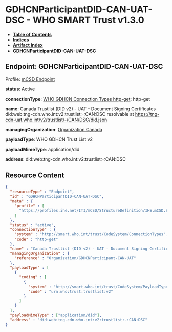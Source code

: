# GDHCNParticipantDID-CAN-UAT-DSC - WHO SMART Trust v1.3.0

* [**Table of Contents**](toc.md)
* [**Indices**](indices.md)
* [**Artifact Index**](artifacts.md)
* **GDHCNParticipantDID-CAN-UAT-DSC**

## Endpoint: GDHCNParticipantDID-CAN-UAT-DSC

Profile: [mCSD Endpoint](https://profiles.ihe.net/ITI/mCSD/4.0.0/StructureDefinition-IHE.mCSD.Endpoint.html)

**status**: Active

**connectionType**: [WHO GDHCN Connection Types http-get](CodeSystem-ConnectionTypes.md#ConnectionTypes-http-get): http-get

**name**: Canada Trustlist (DID v2) - UAT - Document Signing Certificates did:web:tng-cdn.who.int:v2:trustlist:-:CAN:DSC resolvable at https://tng-cdn-uat.who.int/v2/trustlist/-/CAN/DSC/did.json

**managingOrganization**: [Organization Canada](Organization-GDHCNParticipant-CAN-UAT.md)

**payloadType**: WHO GDHCN Trust List v2

**payloadMimeType**: application/did

**address**: did:web:tng-cdn.who.int:v2:trustlist:-:CAN:DSC



## Resource Content

```json
{
  "resourceType" : "Endpoint",
  "id" : "GDHCNParticipantDID-CAN-UAT-DSC",
  "meta" : {
    "profile" : [
      "https://profiles.ihe.net/ITI/mCSD/StructureDefinition/IHE.mCSD.Endpoint"
    ]
  },
  "status" : "active",
  "connectionType" : {
    "system" : "http://smart.who.int/trust/CodeSystem/ConnectionTypes",
    "code" : "http-get"
  },
  "name" : "Canada Trustlist (DID v2) - UAT - Document Signing Certificates\ndid:web:tng-cdn.who.int:v2:trustlist:-:CAN:DSC\nresolvable at https://tng-cdn-uat.who.int/v2/trustlist/-/CAN/DSC/did.json",
  "managingOrganization" : {
    "reference" : "Organization/GDHCNParticipant-CAN-UAT"
  },
  "payloadType" : [
    {
      "coding" : [
        {
          "system" : "http://smart.who.int/trust/CodeSystem/PayloadTypes",
          "code" : "urn:who:trust:trustlist:v2"
        }
      ]
    }
  ],
  "payloadMimeType" : ["application/did"],
  "address" : "did:web:tng-cdn.who.int:v2:trustlist:-:CAN:DSC"
}

```
